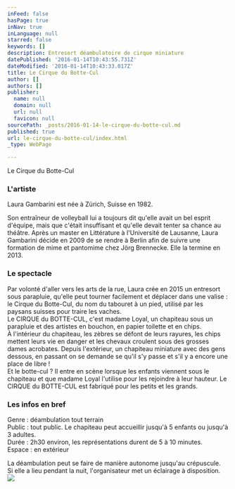 ```yaml
---
inFeed: false
hasPage: true
inNav: true
inLanguage: null
starred: false
keywords: []
description: Entresort déambulatoire de cirque miniature
datePublished: '2016-01-14T10:43:55.731Z'
dateModified: '2016-01-14T10:43:33.017Z'
title: Le Cirque du Botte-Cul
author: []
authors: []
publisher:
  name: null
  domain: null
  url: null
  favicon: null
sourcePath: _posts/2016-01-14-le-cirque-du-botte-cul.md
published: true
url: le-cirque-du-botte-cul/index.html
_type: WebPage

---
```

Le Cirque du Botte-Cul 

### **L'artiste**

Laura Gambarini est née à Zürich, Suisse en 1982\.

Son entraîneur de volleyball lui a toujours dit qu'elle avait un bel esprit d'équipe, mais que c'était insuffisant et qu'elle devait tenter sa chance au théâtre. Après un master en Littérature à l'Université de Lausanne, Laura Gambarini décide en 2009 de se rendre à Berlin afin de suivre une formation de mime et pantomime chez Jörg Brennecke. Elle la termine en 2013\. 

### Le spectacle

Par volonté d'aller vers les arts de la rue, Laura crée en 2015 un entresort sous parapluie, qu'elle peut tourner facilement et déplacer dans une valise : le Cirque du Botte-Cul, du nom du tabouret à un pied, utilisé par les paysans suisses pour traire les vaches.  
Le CIRQUE du BOTTE-CUL, c'est madame Loyal, un chapiteau sous un parapluie et des artistes en bouchon, en papier toilette et en chips.  
À l'intérieur du chapiteau, les zèbres se défont de leurs rayures, les chips mettent leurs vie en danger et les chevaux croulent sous des grosses dames acrobates. Depuis l'extérieur, un chapiteau miniature avec des gens dessous, en passant on se demande se qu'il s'y passe et s'il y a encore une place de libre !  
Et le botte-cul ? Il entre en scène lorsque les enfants viennent sous le chapiteau et que madame Loyal l'utilise pour les rejoindre à leur hauteur. Le CIRQUE du BOTTE-CUL est fabriqué pour les petits et les grands.

### Les infos en bref

Genre : déambulation tout terrain  
Public : tout public. Le chapiteau peut accueillir jusqu'à 5 enfants ou jusqu'à 3 adultes.  
Durée : 2h30 environ, les représentations durent de 5 à 10 minutes.  
Espace : en extérieur

La déambulation peut se faire de manière autonome jusqu'au crépuscule.  
Si elle a lieu pendant la nuit, l'organisateur met un éclairage à disposition.
![](https://the-grid-user-content.s3-us-west-2.amazonaws.com/ca75b22a-34eb-41f0-a5ed-a1902beaa32e.jpg)